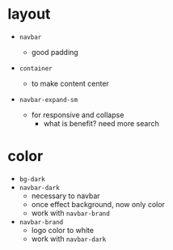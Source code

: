# layout

- `navbar`

  - good padding

- `container`

  - to make content center

- `navbar-expand-sm`
  - for responsive and collapse
    - what is benefit? need more search

# color

- `bg-dark`
- `navbar-dark`
  - necessary to navbar
  - once effect background, now only color
  - work with `navbar-brand`
- `navbar-brand`
  - logo color to white
  - work with `navbar-dark`
